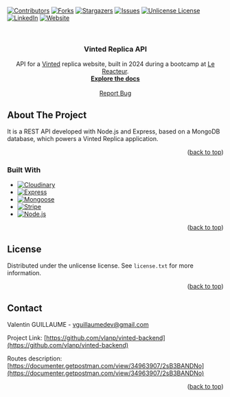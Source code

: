 <!-- Improved compatibility of back to top link: See: https://github.com/othneildrew/Best-README-Template/pull/73 -->

<a id="readme-top"></a>

<!--
*** Thanks for checking out the Best-README-Template. If you have a suggestion
*** that would make this better, please fork the repo and create a pull request
*** or simply open an issue with the tag "enhancement".
*** Don't forget to give the project a star!
*** Thanks again! Now go create something AMAZING! :D
-->

<!-- PROJECT SHIELDS -->
<!--
*** I'm using markdown "reference style" links for readability.
*** Reference links are enclosed in brackets [ ] instead of parentheses ( ).
*** See the bottom of this document for the declaration of the reference variables
*** for contributors-url, forks-url, etc. This is an optional, concise syntax you may use.
*** https://www.markdownguide.org/basic-syntax/#reference-style-links
-->

[![Contributors][contributors-shield]][contributors-url]
[![Forks][forks-shield]][forks-url]
[![Stargazers][stars-shield]][stars-url]
[![Issues][issues-shield]][issues-url]
[![Unlicense License][license-shield]][license-url]
[![LinkedIn][linkedin-shield]][linkedin-url]
[![Website][website-shield]][website-url]

<!-- PROJECT LOGO -->
<br />
<div align="center">

<h3 align="center">Vinted Replica API</h3>

  <p align="center">
API for a <a href="https://www.vinted.fr">Vinted</a> replica website, built in 2024 during a bootcamp at <a href="https://www.lereacteur.io/">Le Reacteur</a>.
    <br />
    <a href="https://portfolio-v2-puce-ten.vercel.app/projects/68896865718a051c3e2a6742"><strong>Explore the docs</strong></a>
    <br />
    <br />
    <a href="https://github.com/vlanp/vinted-backend/issues/new?labels=bug&template=bug-report---.md">Report Bug</a>
  </p>
</div>

<!-- ABOUT THE PROJECT -->

## About The Project

It is a REST API developed with Node.js and Express, based on a MongoDB database, which powers a Vinted Replica application.

<p align="right">(<a href="#readme-top">back to top</a>)</p>

### Built With

- [![Cloudinary][Cloudinary]][Cloudinary-url]
- [![Express][Express]][Express-url]
- [![Mongoose][Mongoose]][Mongoose-url]
- [![Stripe][Stripe]][Stripe-url]
- [![Node.js][Node.js]][Node.js-url]

<p align="right">(<a href="#readme-top">back to top</a>)</p>

<!-- LICENSE -->

## License

Distributed under the unlicense license. See `license.txt` for more information.

<p align="right">(<a href="#readme-top">back to top</a>)</p>

<!-- CONTACT -->

## Contact

Valentin GUILLAUME - vguillaumedev@gmail.com

Project Link: [https://github.com/vlanp/vinted-backend](https://github.com/vlanp/vinted-backend)

Routes description: [https://documenter.getpostman.com/view/34963907/2sB3BANDNo](https://documenter.getpostman.com/view/34963907/2sB3BANDNo)

<p align="right">(<a href="#readme-top">back to top</a>)</p>

<!-- MARKDOWN LINKS & IMAGES -->
<!-- https://www.markdownguide.org/basic-syntax/#reference-style-links -->

[contributors-shield]: https://img.shields.io/github/contributors/vlanp/vinted-backend.svg?style=for-the-badge
[contributors-url]: https://github.com/vlanp/vinted-backend/graphs/contributors
[forks-shield]: https://img.shields.io/github/forks/vlanp/vinted-backend.svg?style=for-the-badge
[forks-url]: https://github.com/vlanp/vinted-backend/network/members
[stars-shield]: https://img.shields.io/github/stars/vlanp/vinted-backend.svg?style=for-the-badge
[stars-url]: https://github.com/vlanp/vinted-backend/stargazers
[issues-shield]: https://img.shields.io/github/issues/vlanp/vinted-backend.svg?style=for-the-badge
[issues-url]: https://github.com/vlanp/vinted-backend/issues
[license-shield]: https://img.shields.io/github/license/vlanp/vinted-backend.svg?style=for-the-badge
[license-url]: https://github.com/vlanp/vinted-backend/blob/master/license.txt
[linkedin-shield]: https://img.shields.io/badge/-LinkedIn-black.svg?style=for-the-badge&logo=linkedin&colorB=555
[linkedin-url]: https://linkedin.com/in/valentin-guillaume-b3b9742ab
[website-shield]: https://img.shields.io/badge/-Website-black.svg?style=for-the-badge&colorB=555
[website-url]: https://portfolio-v2-puce-ten.vercel.app/
[product-screenshot]: images/screenshot.png
[Stripe]: https://img.shields.io/badge/Stripe-635BFF?logo=stripe&logoColor=fff&style=for-the-badge
[Stripe-url]: https://stripe.com/
[Mongoose]: https://img.shields.io/badge/Mongoose-800?logo=mongoose&logoColor=fff&style=for-the-badge
[Mongoose-url]: https://mongoosejs.com/
[Cloudinary]: https://img.shields.io/badge/Cloudinary-3448C5?logo=cloudinary&logoColor=fff&style=for-the-badge
[Cloudinary-url]: https://cloudinary.com/
[Express]: https://img.shields.io/badge/Express-000?logo=express&logoColor=fff&style=for-the-badge
[Express-url]: https://expressjs.com/
[Node.js]: https://img.shields.io/badge/Node.js-5FA04E?logo=nodedotjs&logoColor=fff&style=for-the-badge
[Node.js-url]: https://nodejs.org/fr
